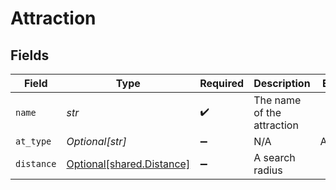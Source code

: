 # Attraction


## Fields

| Field                                                        | Type                                                         | Required                                                     | Description                                                  | Example                                                      |
| ------------------------------------------------------------ | ------------------------------------------------------------ | ------------------------------------------------------------ | ------------------------------------------------------------ | ------------------------------------------------------------ |
| `name`                                                       | *str*                                                        | :heavy_check_mark:                                           | The name of the attraction                                   |                                                              |
| `at_type`                                                    | *Optional[str]*                                              | :heavy_minus_sign:                                           | N/A                                                          | Attraction                                                   |
| `distance`                                                   | [Optional[shared.Distance]](../../models/shared/distance.md) | :heavy_minus_sign:                                           | A search radius                                              |                                                              |